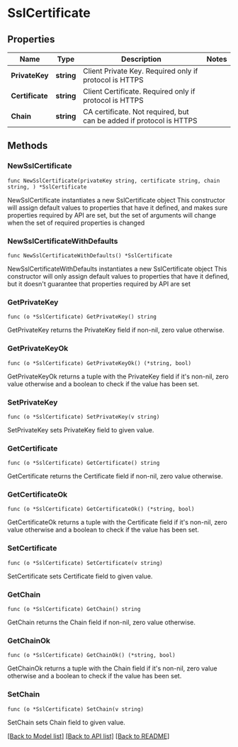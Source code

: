 # SslCertificate

## Properties

Name | Type | Description | Notes
------------ | ------------- | ------------- | -------------
**PrivateKey** | **string** | Client Private Key. Required only if protocol is HTTPS | 
**Certificate** | **string** | Client Certificate. Required only if protocol is HTTPS | 
**Chain** | **string** | CA certificate. Not required, but can be added if protocol is HTTPS | 

## Methods

### NewSslCertificate

`func NewSslCertificate(privateKey string, certificate string, chain string, ) *SslCertificate`

NewSslCertificate instantiates a new SslCertificate object
This constructor will assign default values to properties that have it defined,
and makes sure properties required by API are set, but the set of arguments
will change when the set of required properties is changed

### NewSslCertificateWithDefaults

`func NewSslCertificateWithDefaults() *SslCertificate`

NewSslCertificateWithDefaults instantiates a new SslCertificate object
This constructor will only assign default values to properties that have it defined,
but it doesn't guarantee that properties required by API are set

### GetPrivateKey

`func (o *SslCertificate) GetPrivateKey() string`

GetPrivateKey returns the PrivateKey field if non-nil, zero value otherwise.

### GetPrivateKeyOk

`func (o *SslCertificate) GetPrivateKeyOk() (*string, bool)`

GetPrivateKeyOk returns a tuple with the PrivateKey field if it's non-nil, zero value otherwise
and a boolean to check if the value has been set.

### SetPrivateKey

`func (o *SslCertificate) SetPrivateKey(v string)`

SetPrivateKey sets PrivateKey field to given value.


### GetCertificate

`func (o *SslCertificate) GetCertificate() string`

GetCertificate returns the Certificate field if non-nil, zero value otherwise.

### GetCertificateOk

`func (o *SslCertificate) GetCertificateOk() (*string, bool)`

GetCertificateOk returns a tuple with the Certificate field if it's non-nil, zero value otherwise
and a boolean to check if the value has been set.

### SetCertificate

`func (o *SslCertificate) SetCertificate(v string)`

SetCertificate sets Certificate field to given value.


### GetChain

`func (o *SslCertificate) GetChain() string`

GetChain returns the Chain field if non-nil, zero value otherwise.

### GetChainOk

`func (o *SslCertificate) GetChainOk() (*string, bool)`

GetChainOk returns a tuple with the Chain field if it's non-nil, zero value otherwise
and a boolean to check if the value has been set.

### SetChain

`func (o *SslCertificate) SetChain(v string)`

SetChain sets Chain field to given value.



[[Back to Model list]](../README.md#documentation-for-models) [[Back to API list]](../README.md#documentation-for-api-endpoints) [[Back to README]](../README.md)


